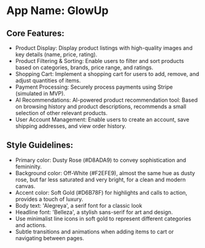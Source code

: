 # **App Name**: GlowUp

## Core Features:

- Product Display: Display product listings with high-quality images and key details (name, price, rating).
- Product Filtering & Sorting: Enable users to filter and sort products based on categories, brands, price range, and ratings.
- Shopping Cart: Implement a shopping cart for users to add, remove, and adjust quantities of items.
- Payment Processing: Securely process payments using Stripe (simulated in MVP).
- AI Recommendations: AI-powered product recommendation tool: Based on browsing history and product descriptions, recommends a small selection of other relevant products.
- User Account Management: Enable users to create an account, save shipping addresses, and view order history.

## Style Guidelines:

- Primary color: Dusty Rose (#D8ADA9) to convey sophistication and femininity.
- Background color: Off-White (#F2EFE9), almost the same hue as dusty rose, but far less saturated and very bright, for a clean and modern canvas.
- Accent color: Soft Gold (#D6B78F) for highlights and calls to action, provides a touch of luxury.
- Body text: 'Alegreya', a serif font for a classic look
- Headline font: 'Belleza', a stylish sans-serif for art and design.
- Use minimalist line icons in soft gold to represent different categories and actions.
- Subtle transitions and animations when adding items to cart or navigating between pages.